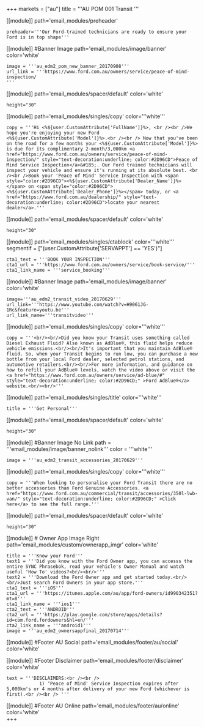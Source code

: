 +++
markets = ["au"]
title = '''AU POM 001 Transit '''

[[module]]
path='email_modules/preheader'

	preheader='''Our Ford-trained technicians are ready to ensure your Ford is in top shape'''

[[module]] #Banner Image
path='email_modules/image/banner'
color='white'

	image = '''au_edm2_pom_new_banner_20170908'''
	url_link = '''https://www.ford.com.au/owners/service/peace-of-mind-inspection/
    '''
    
[[module]]
path='email_modules/spacer/default'
color='white'

	height="30"
    
[[module]]
path='email_modules/singles/copy'
color='''white'''

	copy = '''Hi <%${user.CustomAttribute['FullName']}%>, <br /><br />We hope you're enjoying your new Ford <%${user.CustomAttribute['Model']}%>.<br /><br /> Now that you've been on the road for a few months your <%${user.CustomAttribute['Model']}%> is due for its complimentary 2-month/3,000km <a href="https://www.ford.com.au/owners/service/peace-of-mind-inspection/" style="text-decoration:underline; color:#2D96CD">Peace of Mind Service Inspection</a>&#185;. Our Ford trained technicians will inspect your vehicle and ensure it's running at its absolute best. <br /><br />Book your 'Peace of Mind' Service Inspection with <span style="color:#2D96CD"><%${user.CustomAttribute['Dealer_Name']}%></span> on <span style="color:#2D96CD"><%${user.CustomAttribute['Dealer_Phone']}%></span> today, or <a href="https://www.ford.com.au/dealership/" style="text-decoration:underline; color:#2D96CD">locate your nearest dealer</a>.'''

[[module]]
path='email_modules/spacer/default'
color='white'

	height="30"

[[module]]
path='email_modules/singles/ctablock'
color='''white'''
segmentif = ["(user.CustomAttribute['SERVAPPT'] == 'YES')"]

	cta1_text = '''BOOK YOUR INSPECTION'''
	cta1_url = '''https://www.ford.com.au/owners/service/book-service/'''
	cta1_link_name = '''service_booking'''

[[module]] #Banner Image
path='email_modules/image/banner'
color='white'

	image='''au_edm2_transit_video_20170629'''
	url_link='''https://www.youtube.com/watch?v=H9061JG-1Rc&feature=youtu.be'''
	url_link_name='''transitvideo'''
    
[[module]]
path='email_modules/singles/copy'
color='''white'''

	copy = '''<br/><br/>Did you know your Transit uses something called Diesel Exhaust Fluid? Also known as AdBlue®, this fluid helps reduce vehicle emissions.<br/><br/>It's important that you maintain AdBlue® fluid. So, when your Transit begins to run low, you can purchase a new bottle from your local Ford dealer, selected petrol stations, and automotive retailers.<br/><br/>For more information, and guidance on how to refill your AdBlue® levels, watch the video above or visit the <a href="https://www.ford.com.au/owners/service/ad-blue/#" style="text-decoration:underline; color:#2D96CD;" >Ford AdBlue®</a> website.<br/><br/>'''  
    
[[module]]
path='email_modules/singles/title'
color='''white'''

	title = '''Get Personal'''   

[[module]]
path='email_modules/spacer/default'
color='white'

	height="30"
    
[[module]] #Banner Image No Link
path = '''email_modules/image/banner_nolink'''
color = '''white'''

	image = '''au_edm2_transit_accessories_20170629'''
    
[[module]]
path='email_modules/singles/copy'
color='''white'''

	copy = '''When looking to personalise your Ford Transit there are no better accessories than Ford Genuine Accessories. <a href="https://www.ford.com.au/commercial/transit/accessories/350l-lwb-van/" style="text-decoration:underline; color:#2D96CD;" >Click here</a> to see the full range.'''    
    
[[module]]
path='email_modules/spacer/default'
color='white'

	height="30"

[[module]] # Owner App Image Right
path='email_modules/custom/ownerapp_imgr'
color='white'

	title = '''Know your Ford'''
	text1 = '''Did you know with the Ford Owner app, you can accesss the entire SYNC Phrasebok, read your vehicle's Owner Manual and watch useful 'How To' videos?<br/><br/>'''
	text2 = '''Download the Ford Owner app and get started today.<br/><br/>Just search Ford Owners in your app store.'''
	cta1_text = '''iOS'''
	cta1_url = '''https://itunes.apple.com/au/app/ford-owners/id990342351?mt=8'''
	cta1_link_name = '''ios1'''
	cta2_text = '''ANDROID'''
	cta2_url = '''https://play.google.com/store/apps/details?id=com.ford.fordowners&hl=en/'''
	cta2_link_name = '''android1'''
	image = '''au_edm2_ownersappfinal_20170714'''

[[module]] #Footer AU Social
path='email_modules/footer/au/social'
color='white'

[[module]] #Footer Disclaimer 
path='email_modules/footer/disclaimer'
color='white'

	text = '''DISCLAIMERS:<br /><br />
				1) ‘Peace of Mind' Service Inspection expires after 5,000km's or 4 months after delivery of your new Ford (whichever is first).<br /><br /> '''

[[module]] #Footer AU Online
path='email_modules/footer/au/online'
color='white'    
+++